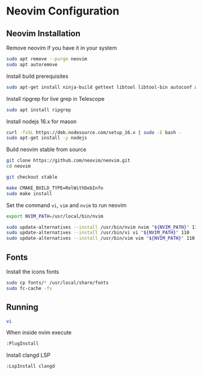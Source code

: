 # Neovim Configuration

## Neovim Installation

Remove neovim if you have it in your system

```sh
sudo apt remove --purge neovim
sudo apt autoremove
```

Install build prerequisites

```sh
sudo apt-get install ninja-build gettext libtool libtool-bin autoconf automake cmake g++ pkg-config unzip curl doxygen
```

Install ripgrep for live grep in Telescope

```sh
sudo apt install ripgrep
```

Install nodejs 16.x for mason

```sh
curl -fsSL https://deb.nodesource.com/setup_16.x | sudo -E bash -
sudo apt-get install -y nodejs
```

Build neovim stable from source

```sh
git clone https://github.com/neovim/neovim.git
cd neovim

git checkout stable

make CMAKE_BUILD_TYPE=RelWithDebInfo
sudo make install
```

Set the command `vi`, `vim` and `nvim` to run neovim

```sh
export NVIM_PATH=/usr/local/bin/nvim

sudo update-alternatives --install /usr/bin/nvim nvim "${NVIM_PATH}" 110
sudo update-alternatives --install /usr/bin/vi vi "${NVIM_PATH}" 110
sudo update-alternatives --install /usr/bin/vim vim "${NVIM_PATH}" 110
```

## Fonts

Install the icons fonts

```sh
sudo cp fonts/* /usr/local/share/fonts
sudo fc-cache -fv
```

## Running

```sh
vi
```

When inside nvim execute 
```sh
:PlugInstall
```

Install clangd LSP
```sh
:LspInstall clangd
```
